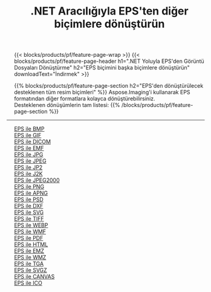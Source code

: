 ﻿---
title: .NET Aracılığıyla EPS'ten diğer biçimlere dönüştürün 
weight: 3920
url: /tr/net/conversion/from/eps 
lang: tr
langdirlevel: 2
locales: zh-hans,ja,it,ru,de,es,fr,nl,id,lt,pl,pt,vi,tr,ko,zh-hant,ar,hi,th,sv,cs,uk,he
description: Aspose.Imaging'i kullanarak EPS biçimini kolayca başka biçimlere dönüştürebilirsiniz
---

{{< blocks/products/pf/feature-page-wrap >}}
{{< blocks/products/pf/feature-page-header h1=".NET Yoluyla EPS'den Görüntü Dosyaları Dönüştürme" h2="EPS biçimini başka biçimlere dönüştürün" downloadText="İndirmek" >}}


{{% blocks/products/pf/feature-page-section  h2="EPS'den dönüştürülecek desteklenen tüm resim biçimleri" %}}
Aspose.Imaging'i kullanarak EPS formatından diğer formatlara kolayca dönüştürebilirsiniz.
<br/>
Desteklenen dönüşümlerin tam listesi:
{{% /blocks/products/pf/feature-page-section %}}
<div class="container-fluid productfamilypage bg-gray">
    <div class="convertypes bg-gray agp-content section">
        <div class="container">
		<hr style="margin-left:-20px;"/>
		<div class="row other-converters">
		    <div class='col-md-2 other-converter remove-lp remove-rp'><a href="/imaging/tr/net/conversion/eps-to-bmp" >EPS ile BMP</a></div><div class='col-md-2 other-converter remove-lp remove-rp'><a href="/imaging/tr/net/conversion/eps-to-gif" >EPS ile GIF</a></div><div class='col-md-2 other-converter remove-lp remove-rp'><a href="/imaging/tr/net/conversion/eps-to-dicom" >EPS ile DICOM</a></div><div class='col-md-2 other-converter remove-lp remove-rp'><a href="/imaging/tr/net/conversion/eps-to-emf" >EPS ile EMF</a></div><div class='col-md-2 other-converter remove-lp remove-rp'><a href="/imaging/tr/net/conversion/eps-to-jpg" >EPS ile JPG</a></div><div class='col-md-2 other-converter remove-lp remove-rp'><a href="/imaging/tr/net/conversion/eps-to-jpeg" >EPS ile JPEG</a></div><div class='col-md-2 other-converter remove-lp remove-rp'><a href="/imaging/tr/net/conversion/eps-to-jp2" >EPS ile JP2</a></div><div class='col-md-2 other-converter remove-lp remove-rp'><a href="/imaging/tr/net/conversion/eps-to-j2k" >EPS ile J2K</a></div><div class='col-md-2 other-converter remove-lp remove-rp'><a href="/imaging/tr/net/conversion/eps-to-jpeg2000" >EPS ile JPEG2000</a></div><div class='col-md-2 other-converter remove-lp remove-rp'><a href="/imaging/tr/net/conversion/eps-to-png" >EPS ile PNG</a></div><div class='col-md-2 other-converter remove-lp remove-rp'><a href="/imaging/tr/net/conversion/eps-to-apng" >EPS ile APNG</a></div><div class='col-md-2 other-converter remove-lp remove-rp'><a href="/imaging/tr/net/conversion/eps-to-psd" >EPS ile PSD</a></div><div class='col-md-2 other-converter remove-lp remove-rp'><a href="/imaging/tr/net/conversion/eps-to-dxf" >EPS ile DXF</a></div><div class='col-md-2 other-converter remove-lp remove-rp'><a href="/imaging/tr/net/conversion/eps-to-svg" >EPS ile SVG</a></div><div class='col-md-2 other-converter remove-lp remove-rp'><a href="/imaging/tr/net/conversion/eps-to-tiff" >EPS ile TIFF</a></div><div class='col-md-2 other-converter remove-lp remove-rp'><a href="/imaging/tr/net/conversion/eps-to-webp" >EPS ile WEBP</a></div><div class='col-md-2 other-converter remove-lp remove-rp'><a href="/imaging/tr/net/conversion/eps-to-wmf" >EPS ile WMF</a></div><div class='col-md-2 other-converter remove-lp remove-rp'><a href="/imaging/tr/net/conversion/eps-to-pdf" >EPS ile PDF</a></div><div class='col-md-2 other-converter remove-lp remove-rp'><a href="/imaging/tr/net/conversion/eps-to-html" >EPS ile HTML</a></div><div class='col-md-2 other-converter remove-lp remove-rp'><a href="/imaging/tr/net/conversion/eps-to-emz" >EPS ile EMZ</a></div><div class='col-md-2 other-converter remove-lp remove-rp'><a href="/imaging/tr/net/conversion/eps-to-wmz" >EPS ile WMZ</a></div><div class='col-md-2 other-converter remove-lp remove-rp'><a href="/imaging/tr/net/conversion/eps-to-tga" >EPS ile TGA</a></div><div class='col-md-2 other-converter remove-lp remove-rp'><a href="/imaging/tr/net/conversion/eps-to-svgz" >EPS ile SVGZ</a></div><div class='col-md-2 other-converter remove-lp remove-rp'><a href="/imaging/tr/net/conversion/eps-to-canvas" >EPS ile CANVAS</a></div><div class='col-md-2 other-converter remove-lp remove-rp'><a href="/imaging/tr/net/conversion/eps-to-ico" >EPS ile ICO</a></div>
                </div>
        </div>
    </div>
</div>
<br/>

